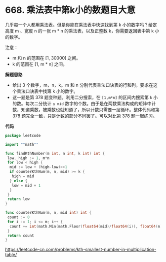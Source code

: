 # 668. 乘法表中第k小的数**题目大意**  

几乎每一个人都用乘法表。但是你能在乘法表中快速找到第 k 小的数字吗？给定高度 m 、宽度 n 的一张 m * n 的乘法表，以及正整数 k，你需要返回表中第 k 小的数字。

注意：

- m 和 n 的范围在 [1, 30000] 之间。
- k 的范围在 [1, m * n] 之间。

**解题思路**  

- 给出 3 个数字，m，n，k。m 和 n 分别代表乘法口诀表的行和列。要求在这个乘法口诀表中找第 k 小的数字。
- 这一题是第 378 题变种题。利用二分搜索，在 `[1,m*n]` 的区间内搜索第 `k` 小的数。每次二分统计 `≤ mid` 数字的个数。由于是在两数乘法构成的矩阵中计数，知道乘数，被乘数也就知道了，所以计数只需要一层循环。整体代码和第 378 题完全一致，只是计数的部分不同罢了。可以对比第 378 题一起练习。

**代码**  

```go
package leetcode

import ""math""

func findKthNumber(m int, n int, k int) int {
 low, high := 1, m*n
 for low < high {
  mid := low + (high-low)>>1
  if counterKthNum(m, n, mid) >= k {
   high = mid
  } else {
   low = mid + 1
  }
 }
 return low
}

func counterKthNum(m, n, mid int) int {
 count := 0
 for i := 1; i <= m; i++ {
  count += int(math.Min(math.Floor(float64(mid)/float64(i)), float64(n)))
 }
 return count
}
```

https://leetcode-cn.com/problems/kth-smallest-number-in-multiplication-table/